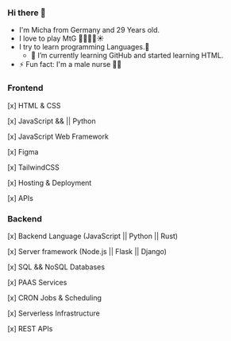 ### Hi there 👋 
- I'm Micha from Germany and 29 Years old.
- I love to play MtG 🌳💀🔥💧☀
- I try to learn programming Languages.🤖
  - 🌱 I’m currently learning GitHub and started learning HTML.
- ⚡ Fun fact: I'm a male nurse 👨‍⚕️
### Frontend
    
  [x] HTML & CSS

  [x] JavaScript && || Python

  [x] JavaScript Web Framework

  [x] Figma

  [x] TailwindCSS

  [x] Hosting & Deployment

  [x] APIs

  ### Backend

[x] Backend Language (JavaScript || Python || Rust)

[x] Server framework (Node.js || Flask || Django)

[x] SQL && NoSQL Databases

[x] PAAS Services

[x] CRON Jobs & Scheduling

[x] Serverless Infrastructure

[x] REST APIs
  

<!--
**MichaFischer/MichaFischer** is a ✨ _special_ ✨ repository because its `README.md` (this file) appears on your GitHub profile.

Here are some ideas to get you started:

- 🔭 I’m currently working on ...

- 👯 I’m looking to collaborate on ...
- 🤔 I’m looking for help with ...
- 💬 Ask me about ...
- 📫 How to reach me: ...
- 😄 Pronouns: ...
- ⚡ Fun fact: ...
-->
